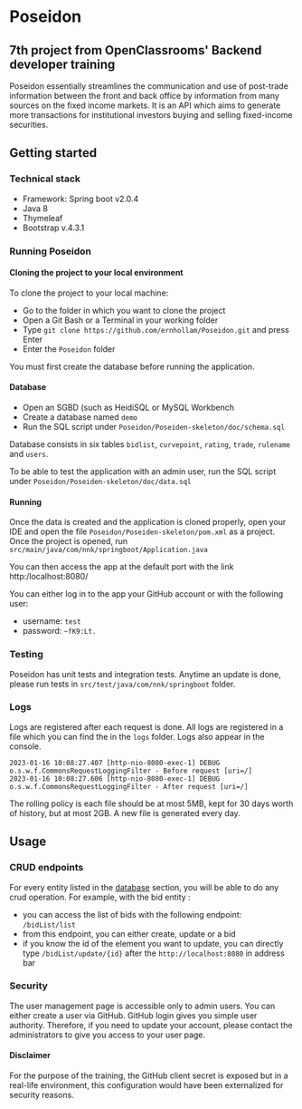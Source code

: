 # Poseidon
7th project from OpenClassrooms' Backend developer training
-------------------------------------

Poseidon essentially streamlines the communication and use of post-trade information between the front and back office by  information from many sources on the fixed income markets.
It is an API which aims to generate more transactions for institutional investors buying and selling fixed-income securities.

## Getting started

### Technical stack

- Framework: Spring boot v2.0.4
- Java 8
- Thymeleaf
- Bootstrap v.4.3.1

### Running Poseidon

#### Cloning the project to your local environment
To clone the project to your local machine:
- Go to the folder in which you want to clone the project
- Open a Git Bash or a Terminal in your working folder
- Type `git clone https://github.com/ernhollam/Poseidon.git` and press Enter
- Enter the `Poseidon` folder

You must first create the database before running the application.

#### Database
- Open an SGBD (such as HeidiSQL or MySQL Workbench
- Create a database named `demo`
- Run the SQL script under `Poseidon/Poseiden-skeleton/doc/schema.sql`

Database consists in six tables `bidlist`, `curvepoint`, `rating`, `trade`, `rulename` and `users`.

To be able to test the application with an admin user, run the SQL script under
`Poseidon/Poseiden-skeleton/doc/data.sql`

#### Running
Once the data is created and the application is cloned properly, open your IDE and open the file
`Poseidon/Poseiden-skeleton/pom.xml` as a project.
Once the project is opened, run `src/main/java/com/nnk/springboot/Application.java`

You can then access the app at the default port with the link http:/localhost:8080/

You can either log in to the app your GitHub account or with the following user:
- username: `test`
- password: `~fK9:Lt.`

### Testing
Poseidon has unit tests and integration tests. Anytime an update is done, please run tests in `src/test/java/com/nnk/springboot` folder.

### Logs
Logs are registered after each request is done. All logs are registered in a file which you can find the in the `logs` folder.
Logs also appear in the console.
```2023-01-16 10:07:57.828 [restartedMain] INFO  com.nnk.springboot.Application - Started Application in 4.608 seconds (JVM running for 5.086)
2023-01-16 10:08:27.407 [http-nio-8080-exec-1] DEBUG o.s.w.f.CommonsRequestLoggingFilter - Before request [uri=/]
2023-01-16 10:08:27.606 [http-nio-8080-exec-1] DEBUG o.s.w.f.CommonsRequestLoggingFilter - After request [uri=/]
```

The rolling policy is each file should be at most 5MB, kept for 30 days worth of history, but at most 2GB.
A new file is generated every day.

## Usage

### CRUD endpoints

For every entity listed in the [database](#database) section, you will be able to do any crud operation.
For example, with the bid entity :
- you can access the list of bids with the following endpoint: `/bidList/list`
- from this endpoint, you can either create, update or a bid
- if you know the id of the element you want to update, you can directly type `/bidList/update/{id}` after the `http://localhost:8080` in address bar

### Security
The user management page is accessible only to admin users.
You can either create a user via GitHub. GitHub login gives you simple user authority. Therefore, if you need to update your account, please contact the administrators to give you access to your user page.

#### Disclaimer
For the purpose of the training, the GitHub client secret is exposed but in a real-life environment, this configuration would have been externalized for security reasons.